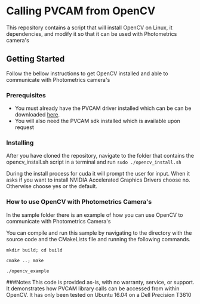 # Calling PVCAM from OpenCV

This repository contains a script that will install OpenCV on Linux, it dependencies, and modify it so that it can be used with Photometrics camera's

## Getting Started
Follow the bellow instructions to get OpenCV installed and able to communicate with Photometrics camera's

### Prerequisites
* You must already have the PVCAM driver installed which can be can be downloaded [here](https://www.photometrics.com/support/software/#software).
* You will also need the PVCAM sdk installed which is available upon request

### Installing
After you have cloned the repository, navigate to the folder that contains the opencv_install.sh script in a terminal and run 
```sudo ./opencv_install.sh``` 

During the install process for cuda it will prompt the user for input. When it asks if you want to install NVIDIA Accelerated Graphics Drivers choose no. Otherwise choose yes or the default. 

### How to use OpenCV with Photometrics Camera's
In the sample folder there is an example of how you can use OpenCV to communicate with Photometrics Camera's

You can compile and run this sample by navigating to the directory with the source code and the CMakeLists file and running the following commands.

```mkdir build; cd build```

```cmake ..; make```

```./opencv_example```

###Notes
This code is provided as-is, with no warranty, service, or support. It demonstrates how PVCAM library calls can be accessed from within OpenCV.  It has only been tested on Ubuntu 16.04 on a Dell Precision T3610
